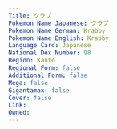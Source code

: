 ```yaml
---
﻿Title: クラブ
Pokemon Name Japanese: クラブ
Pokemon Name German: Krabby
Pokemon Name English: Krabby
Language Card: Japanese
National Dex Number: 98
Region: Kanto
Regional Form: false
Additional Form: false
Mega: false
Gigantamax: false
Cover: false
Link: 
Owned: 
---
```

